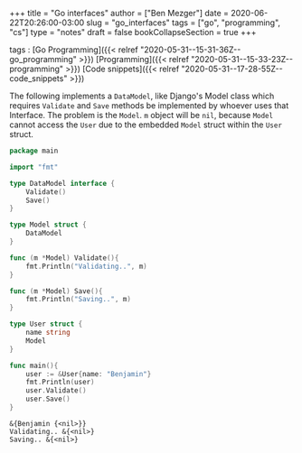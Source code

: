 +++
title = "Go interfaces"
author = ["Ben Mezger"]
date = 2020-06-22T20:26:00-03:00
slug = "go_interfaces"
tags = ["go", "programming", "cs"]
type = "notes"
draft = false
bookCollapseSection = true
+++

tags
: [Go Programming]({{< relref "2020-05-31--15-31-36Z--go_programming" >}}) [Programming]({{< relref "2020-05-31--15-33-23Z--programming" >}}) [Code snippets]({{< relref "2020-05-31--17-28-55Z--code_snippets" >}})

The following implements a `DataModel`, like Django's Model class which requires
`Validate` and `Save` methods be implemented by whoever uses that Interface. The
problem is the `Model`. `m` object will be `nil`, because `Model` cannot access
the `User` due to the embedded `Model` struct within the `User` struct.

```go
package main

import "fmt"

type DataModel interface {
	Validate()
	Save()
}

type Model struct {
	DataModel
}

func (m *Model) Validate(){
	fmt.Println("Validating..", m)
}

func (m *Model) Save(){
	fmt.Println("Saving..", m)
}

type User struct {
	name string
	Model
}

func main(){
	user := &User{name: "Benjamin"}
	fmt.Println(user)
	user.Validate()
	user.Save()
}
```

```text
&{Benjamin {<nil>}}
Validating.. &{<nil>}
Saving.. &{<nil>}
```
